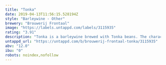 ```yaml
---
title: "Tonka"
date: 2019-04-13T11:56:15.528194Z
style: "Barleywine - Other"
brewery: "Brouwerij Frontaal"
image: "https://labels.untappd.com/labels/3115935"
rating: "3.91"
description: "Tonka is a barleywine brewed with Tonka beans. The characteristic flavour and taste is recognisable in the aroma and in the taste. Combined with the sweetness of the beer, it's really complex and a warming beer."
untappd_url: "https://untappd.com/b/brouwerij-frontaal-tonka/3115935"
abv: "12.0"
ibu: "0"
robots: noindex,nofollow
---
```

